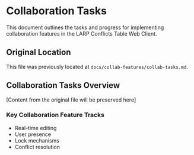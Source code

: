 # Collaboration Tasks

This document outlines the tasks and progress for implementing collaboration features in the LARP Conflicts Table Web Client.

## Original Location

This file was previously located at `docs/collab-features/collab-tasks.md`.

## Collaboration Tasks Overview

[Content from the original file will be preserved here]

### Key Collaboration Feature Tracks

- Real-time editing
- User presence
- Lock mechanisms
- Conflict resolution
